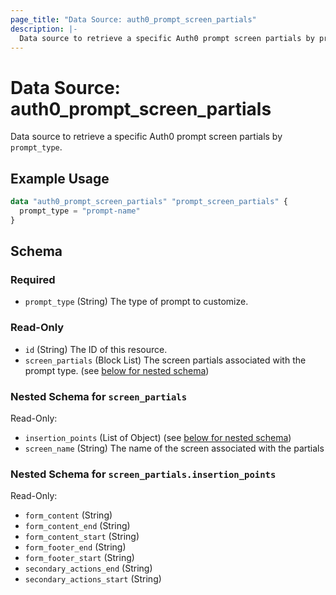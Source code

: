 ```yaml
---
page_title: "Data Source: auth0_prompt_screen_partials"
description: |-
  Data source to retrieve a specific Auth0 prompt screen partials by prompt_type.
---
```


# Data Source: auth0_prompt_screen_partials

Data source to retrieve a specific Auth0 prompt screen partials by `prompt_type`.

## Example Usage

```terraform
data "auth0_prompt_screen_partials" "prompt_screen_partials" {
  prompt_type = "prompt-name"
}
```

<!-- schema generated by tfplugindocs -->
## Schema

### Required

- `prompt_type` (String) The type of prompt to customize.

### Read-Only

- `id` (String) The ID of this resource.
- `screen_partials` (Block List) The screen partials associated with the prompt type. (see [below for nested schema](#nestedblock--screen_partials))

<a id="nestedblock--screen_partials"></a>
### Nested Schema for `screen_partials`

Read-Only:

- `insertion_points` (List of Object) (see [below for nested schema](#nestedatt--screen_partials--insertion_points))
- `screen_name` (String) The name of the screen associated with the partials

<a id="nestedatt--screen_partials--insertion_points"></a>
### Nested Schema for `screen_partials.insertion_points`

Read-Only:

- `form_content` (String)
- `form_content_end` (String)
- `form_content_start` (String)
- `form_footer_end` (String)
- `form_footer_start` (String)
- `secondary_actions_end` (String)
- `secondary_actions_start` (String)


